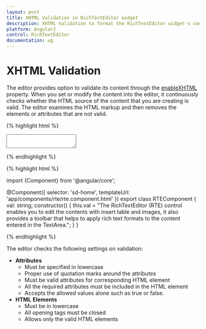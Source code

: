 ```yaml
---
layout: post
title: XHTML Validation in RichTextEditor widget
description: XHTML Validation to format the RichTextEditor widget's content
platform: Angular2
control: RichTextEditor
documentation: ug
---
```


# XHTML Validation

The editor provides option to validate its content through the [enableXHTML](http://help.syncfusion.com/api/js/ejrte#members:enablexhtml) property. When you set or modify the content into the editor, it continuously checks whether the HTML source of the content that you are creating is valid. The editor examines the HTML markup and then removes the elements or attributes that are not valid. 

{% highlight html %}

<textarea id="texteditor" ej-rte [value]="val" [enableXHTML]="true"></textarea>
 
{% endhighlight %}

{% highlight html %}

import {Component} from '@angular/core';

@Component({
  selector: 'sd-home',
  templateUrl: 'app/components/rte/rte.component.html'
})
export class RTEComponent {
    val: string;
    constructor() {
        this.val = "The RichTextEditor (RTE) control enables you to edit the contents with insert table and images, it also provides a toolbar that helps to apply rich text formats to the content entered in the TextArea.";
    }
}

{% endhighlight %}

The editor checks the following settings on validation:

* **Attributes** 
  * Must be specified in lowercase 
  * Proper use of quotation marks around the attributes
  * Must be valid attributes for corresponding HTML element
  * All the required attributes must be included in the HTML element
  * Accepts the allowed values alone such as true or false.
* **HTML** **Elements** 
  * Must be in lowercase 
  * All opening tags must be closed
  * Allows only the valid HTML elements
